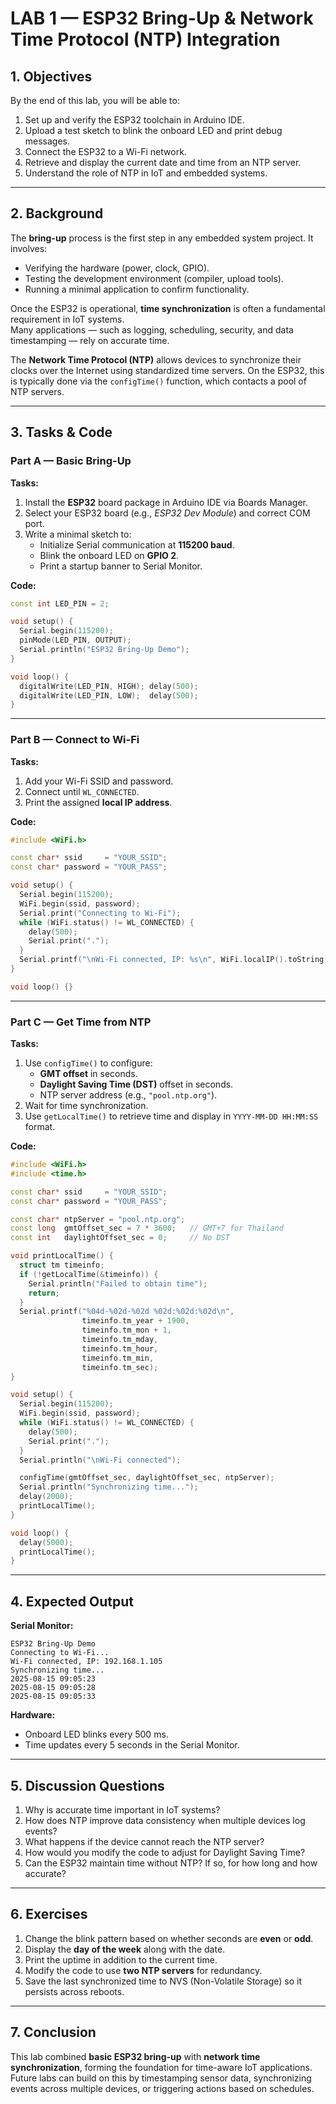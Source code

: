 # LAB 1 — ESP32 Bring-Up & Network Time Protocol (NTP) Integration

## 1. Objectives
By the end of this lab, you will be able to:
1. Set up and verify the ESP32 toolchain in Arduino IDE.
2. Upload a test sketch to blink the onboard LED and print debug messages.
3. Connect the ESP32 to a Wi-Fi network.
4. Retrieve and display the current date and time from an NTP server.
5. Understand the role of NTP in IoT and embedded systems.

---

## 2. Background

The **bring-up** process is the first step in any embedded system project. It involves:
- Verifying the hardware (power, clock, GPIO).
- Testing the development environment (compiler, upload tools).
- Running a minimal application to confirm functionality.

Once the ESP32 is operational, **time synchronization** is often a fundamental requirement in IoT systems.  
Many applications — such as logging, scheduling, security, and data timestamping — rely on accurate time.

The **Network Time Protocol (NTP)** allows devices to synchronize their clocks over the Internet using standardized time servers. On the ESP32, this is typically done via the `configTime()` function, which contacts a pool of NTP servers.

---

## 3. Tasks & Code

### Part A — Basic Bring-Up
**Tasks:**
1. Install the **ESP32** board package in Arduino IDE via Boards Manager.
2. Select your ESP32 board (e.g., *ESP32 Dev Module*) and correct COM port.
3. Write a minimal sketch to:
   - Initialize Serial communication at **115200 baud**.
   - Blink the onboard LED on **GPIO 2**.
   - Print a startup banner to Serial Monitor.

**Code:**
```cpp
const int LED_PIN = 2;

void setup() {
  Serial.begin(115200);
  pinMode(LED_PIN, OUTPUT);
  Serial.println("ESP32 Bring-Up Demo");
}

void loop() {
  digitalWrite(LED_PIN, HIGH); delay(500);
  digitalWrite(LED_PIN, LOW);  delay(500);
}
```

---

### Part B — Connect to Wi-Fi
**Tasks:**
1. Add your Wi-Fi SSID and password.
2. Connect until `WL_CONNECTED`.
3. Print the assigned **local IP address**.

**Code:**
```cpp
#include <WiFi.h>

const char* ssid     = "YOUR_SSID";
const char* password = "YOUR_PASS";

void setup() {
  Serial.begin(115200);
  WiFi.begin(ssid, password);
  Serial.print("Connecting to Wi-Fi");
  while (WiFi.status() != WL_CONNECTED) {
    delay(500);
    Serial.print(".");
  }
  Serial.printf("\nWi-Fi connected, IP: %s\n", WiFi.localIP().toString().c_str());
}

void loop() {}
```

---

### Part C — Get Time from NTP
**Tasks:**
1. Use `configTime()` to configure:
   - **GMT offset** in seconds.
   - **Daylight Saving Time (DST)** offset in seconds.
   - NTP server address (e.g., `"pool.ntp.org"`).
2. Wait for time synchronization.
3. Use `getLocalTime()` to retrieve time and display in `YYYY-MM-DD HH:MM:SS` format.

**Code:**
```cpp
#include <WiFi.h>
#include <time.h>

const char* ssid     = "YOUR_SSID";
const char* password = "YOUR_PASS";

const char* ntpServer = "pool.ntp.org";
const long  gmtOffset_sec = 7 * 3600;   // GMT+7 for Thailand
const int   daylightOffset_sec = 0;     // No DST

void printLocalTime() {
  struct tm timeinfo;
  if (!getLocalTime(&timeinfo)) {
    Serial.println("Failed to obtain time");
    return;
  }
  Serial.printf("%04d-%02d-%02d %02d:%02d:%02d\n",
                timeinfo.tm_year + 1900,
                timeinfo.tm_mon + 1,
                timeinfo.tm_mday,
                timeinfo.tm_hour,
                timeinfo.tm_min,
                timeinfo.tm_sec);
}

void setup() {
  Serial.begin(115200);
  WiFi.begin(ssid, password);
  while (WiFi.status() != WL_CONNECTED) {
    delay(500);
    Serial.print(".");
  }
  Serial.println("\nWi-Fi connected");

  configTime(gmtOffset_sec, daylightOffset_sec, ntpServer);
  Serial.println("Synchronizing time...");
  delay(2000);
  printLocalTime();
}

void loop() {
  delay(5000);
  printLocalTime();
}
```

---

## 4. Expected Output

**Serial Monitor:**
```
ESP32 Bring-Up Demo
Connecting to Wi-Fi...
Wi-Fi connected, IP: 192.168.1.105
Synchronizing time...
2025-08-15 09:05:23
2025-08-15 09:05:28
2025-08-15 09:05:33
```

**Hardware:**
- Onboard LED blinks every 500 ms.
- Time updates every 5 seconds in the Serial Monitor.

---

## 5. Discussion Questions
1. Why is accurate time important in IoT systems?
2. How does NTP improve data consistency when multiple devices log events?
3. What happens if the device cannot reach the NTP server?
4. How would you modify the code to adjust for Daylight Saving Time?
5. Can the ESP32 maintain time without NTP? If so, for how long and how accurate?

---

## 6. Exercises
1. Change the blink pattern based on whether seconds are **even** or **odd**.
2. Display the **day of the week** along with the date.
3. Print the uptime in addition to the current time.
4. Modify the code to use **two NTP servers** for redundancy.
5. Save the last synchronized time to NVS (Non-Volatile Storage) so it persists across reboots.

---

## 7. Conclusion
This lab combined **basic ESP32 bring-up** with **network time synchronization**, forming the foundation for time-aware IoT applications.  
Future labs can build on this by timestamping sensor data, synchronizing events across multiple devices, or triggering actions based on schedules.
